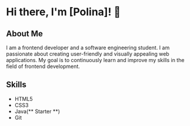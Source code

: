 # Hi there, I'm [Polina]! 👋

## About Me

I am a frontend developer and a software engineering student. I am passionate about creating user-friendly and visually appealing web applications. My goal is to continuously learn and improve my skills in the field of frontend development.

## Skills

- HTML5
- CSS3
- Java(** Starter **)
- Git







